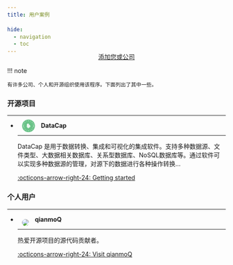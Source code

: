 ```yaml
---
title: 用户案例

hide:
  - navigation
  - toc
---
```


<style>
.md-typeset h1 {
  text-align: center;
  font-weight: 1000;
}
</style>

<div class="font-center" style="text-align: center; margin-top: -20px;">
  <a href="https://github.com/devlive-community/openai-java-sdk/issues/3"> <i class="fa fa-plus"> </i> 添加您或公司</a>
</div>

!!! note

    有许多公司、个人和开源组织使用该程序。下面列出了其中一些。

### 开源项目

---

<div class="grid cards" markdown>

- <img src="https://github.com/EdurtIO/datacap/raw/dev/core/datacap-web/public/static/images/logo.png" width="30" style="margin: -10px 10px;" /> __DataCap__

    ---

    DataCap 是用于数据转换、集成和可视化的集成软件。支持多种数据源、文件类型、大数据相关数据库、关系型数据库、NoSQL数据库等。通过软件可以实现多种数据源的管理，对源下的数据进行各种操作转换...
    
    [:octicons-arrow-right-24: Getting started](https://github.com/EdurtIO/datacap)

</div>

### 个人用户

---

<div class="grid cards" markdown>

- <img src="https://avatars.githubusercontent.com/u/20521442?v=4" width="30" style="margin: -10px 10px; border-radius: 15px;" /> __qianmoQ__

    ---

    热爱开源项目的源代码贡献者。

    [:octicons-arrow-right-24: Visit qianmoQ](https://github.com/qianmoQ)

</div>

